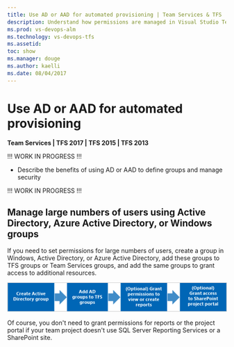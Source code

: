 ```yaml
---
title: Use AD or AAD for automated provisioning | Team Services & TFS
description: Understand how permissions are managed in Visual Studio Team Services (VSTS) or Team Foundation Server (TFS)
ms.prod: vs-devops-alm
ms.technology: vs-devops-tfs
ms.assetid: 
toc: show
ms.manager: douge
ms.author: kaelli
ms.date: 08/04/2017
---
```


# Use AD or AAD for automated provisioning 


**Team Services | TFS 2017 | TFS 2015 | TFS 2013** 

!!! WORK IN PROGRESS !!! 

<!--- TO BE COMPLETED  ---> 

* Describe the benefits of using AD or AAD to define groups and manage security 

!!! WORK IN PROGRESS !!! 


## Manage large numbers of users using Active Directory, Azure Active Directory, or Windows groups

If you need to set permissions for large numbers of users,
create a group in Windows, Active Directory, or Azure Active Directory,
add these groups to TFS groups or Team Services groups,
and add the same groups to grant access to additional resources.

<img src="_img/permissions/grant-permissions.png" style="border: 1px solid #CCCCCC" />

Of course, you don't need to grant permissions for reports or the project portal
if your team project doesn't use SQL Server Reporting Services or a SharePoint site.